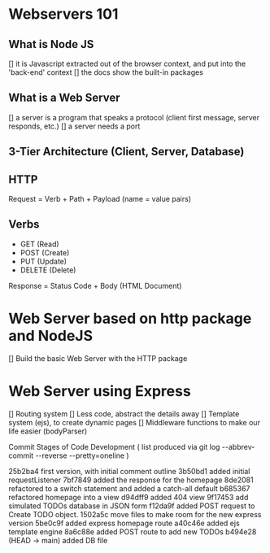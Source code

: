 # Webservers 101

## What is Node JS
[] it is Javascript extracted out of the browser context, and put into the 'back-end' context
[] the docs show the built-in packages

## What is a Web Server
[] a server is a program that speaks a protocol (client first message, server responds, etc.)
[] a server needs a port

## 3-Tier Architecture (Client, Server, Database)

## HTTP 
Request = Verb + Path + Payload (name = value pairs)

## Verbs
- GET (Read)
- POST (Create)
- PUT (Update)
- DELETE (Delete)

Response = Status Code + Body (HTML Document)

# Web Server based on http package and NodeJS
[] Build the basic Web Server with the HTTP package

# Web Server using Express 

[] Routing system
[] Less code, abstract the details away
[] Template system (ejs), to create dynamic pages
[] Middleware functions to make our life easier (bodyParser)



Commit Stages of Code Development
( list produced via git log --abbrev-commit --reverse --pretty=oneline )

25b2ba4 first version, with initial comment outline
3b50bd1 added initial requestListener
7bf7849 added the response for the homepage
8de2081 refactored to a switch statement and added a catch-all default
b685367 refactored homepage into a view
d94dff9 added 404 view
9f17453 add simulated TODOs database in JSON form
f12da9f added POST request to Create TODO object.
1502a5c move files to make room for the new express version
5be0c9f added express homepage route
a40c46e added ejs template engine
8a6c88e added POST route to add new TODOs
b494e28 (HEAD -> main) added DB file
